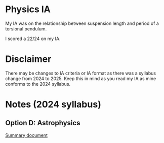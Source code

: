 # Physics IA
My IA was on the relationship between suspension length and period of a torsional pendulum.

I scored a 22/24 on my IA.

# Disclaimer
There may be changes to IA criteria or IA format as there was a syllabus change from 2024 to 2025. Keep this in mind as you read my IA as mine conforms to the 2024 syllabus.

# Notes (2024 syllabus)
## Option D: Astrophysics
[Summary document](https://docs.google.com/document/d/1lHnKDsN0AM68mJz2PtPwXTFNczZ50r0gTp2fOXf9pB4/edit?usp=drive_link)
